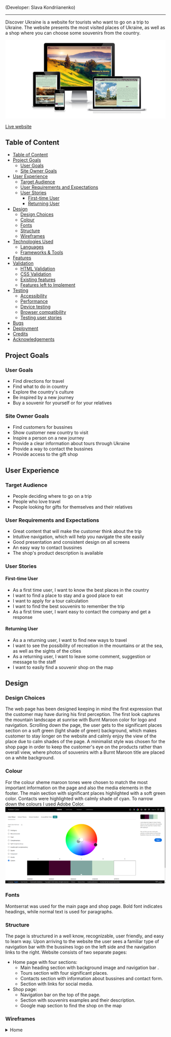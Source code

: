 (Developer: Slava Kondriianenko)
<hr>

Discover Ukraine is a website for tourists who want to go on a trip to Ukraine. The website presents the most visited places of Ukraine, as well as a shop where you can choose some souvenirs from the country.


![Responsible mockup of the website](docs/am-i-responsive.png)

[Live website](https://viacheslav1510.github.io/Portfolio_Project_1-Explore_Ukraine/)

## Table of Content
- [Table of Content](#table-of-content)
- [Project Goals](#project-goals)
  - [User Goals](#user-goals)
  - [Site Owner Goals](#site-owner-goals)
- [User Experience](#user-experience)
  - [Target Audience](#target-audience)
  - [User Requirements and Expectations](#user-requirements-and-expectations)
  - [User Stories](#user-stories)
    - [First-time User](#first-time-user)
    - [Returning User](#returning-user)
- [Design](#design)
  - [Design Choices](#design-choices)
  - [Colour](#colour)
  - [Fonts](#fonts)
  - [Structure](#structure)
  - [Wireframes](#wireframes)
- [Technologies Used](#technologies-used)
  - [Languages](#languages)
  - [Frameworks \& Tools](#frameworks--tools)
- [Features](#features)
- [Validation](#validation)
  - [HTML Validation](#html-validation)
  - [CSS Validation](#css-validation)
  - [Existing features](#existing-features)
  - [Features left to Implement](#features-left-to-implement)
- [Testing](#testing)
  - [Accessibility](#accessibility)
  - [Performance](#performance)
  - [Device testing](#device-testing)
  - [Browser compatibility](#browser-compatibility)
  - [Testing user stories](#testing-user-stories)
- [Bugs](#bugs)
- [Deployment](#deployment)
- [Credits](#credits)
- [Acknowledgements](#acknowledgements)
    
## Project Goals

### User Goals
- Find directions for travel
- Find what to do in country
- Explore the country's culture
- Be inspired by a new journey
- Buy a souvenir for yourself or for your relatives
### Site Owner Goals
- Find customers for bussines
- Show customer new country to visit
- Inspire a person on a new journey
- Provide a clear information about tours through Ukraine
- Provide a way to contact the bussines
- Provide access to the gift shop

## User Experience

### Target Audience
- People deciding where to go on a trip
- People who love travel
- People looking for gifts for themselves and their relatives
### User Requirements and Expectations
- Great content that will make the customer think about the trip
- Intuitive navigation, which will help you navigate the site easily
- Good presentation and consistent design on all screens
- An easy way to contact bussines
- The shop's product description is available
  
### User Stories

#### First-time User 
- As a first time user, I want to know the best places in the country
- I want to find a place to stay and a good place to eat
- I want to apply for a tour calculation
- I want to find the best souvenirs to remember the trip
- As a first time user, I want easy to contact the company and get a response
  
#### Returning User
- As a a returning user, I want to find new ways to travel
- I want to see the possibility of recreation in the mountains or at the sea, as well as the sights of the cities
- As a returning user, I want to leave some comment, suggestion or message to the staff
- I want to easily find a souvenir shop on the map

## Design

### Design Choices
The web page has been designed keeping in mind the first expression that the customer may have during his first perception. The first look captures the mountain landscape at sunrise with Burnt Maroon color for logo and navigation. Scrolling down the page, the user gets to the significant places section on a soft green (light shade of green) background, which makes customer to stay longer on the website and calmly enjoy the view of the place due to calm shades of the page. 
A minimalist style was chosen for the shop page in order to keep the customer's eye on the products rather than overall view, where photos of souvenirs with a Burnt Maroon title are placed on a white background.
### Colour
For the colour sheme maroon tones were chosen to match the most important information on the page and also the media elements in the footer. The main section with significant places highlighted with a soft green color. Contacts were highlighted with calmly shade of cyan. To narrow down the colours I used Adobe Color. 
<br>
![Colour scheme](docs/features/color-palette.png)

### Fonts
Montserrat was used for the main page and shop page. Bold font indicates headings, while normal text is used for paragraphs. 
### Structure
The page is structured in a well know, recognizable, user friendly, and easy to learn way. Upon arriving to the website the user sees a familiar type of navigation bar with the bussines logo on the left side and the navigation links to the right.
Website consists of two separate pages:
- Home page with four sections:
  - Main heading section with background image and navigation bar .
  - Tours section with four significant places.
  - Contacts section with information about bussines and contact form.
  - Section with links for social media.
- Shop page:
  - Navigation bar on the top of the page.
  - Section with souvenirs examples and their description.
  - Google map section to find the shop on the map
### Wireframes
<details><summary>Home</summary>
<img src="docs/wireframes/homepage.png">
<details><summary>Shop</summary>
<img src="docs/wireframes/shop-page.png">

## Technologies Used

### Languages
### Frameworks & Tools

## Features

## Validation

### HTML Validation
### CSS Validation
### Existing features
### Features left to Implement
- landing page
- navigation bar
- tours section
- contact section
- shop page
- footer

## Testing
### Accessibility
### Performance
### Device testing
### Browser compatibility
### Testing user stories

## Bugs
## Deployment
## Credits
## Acknowledgements